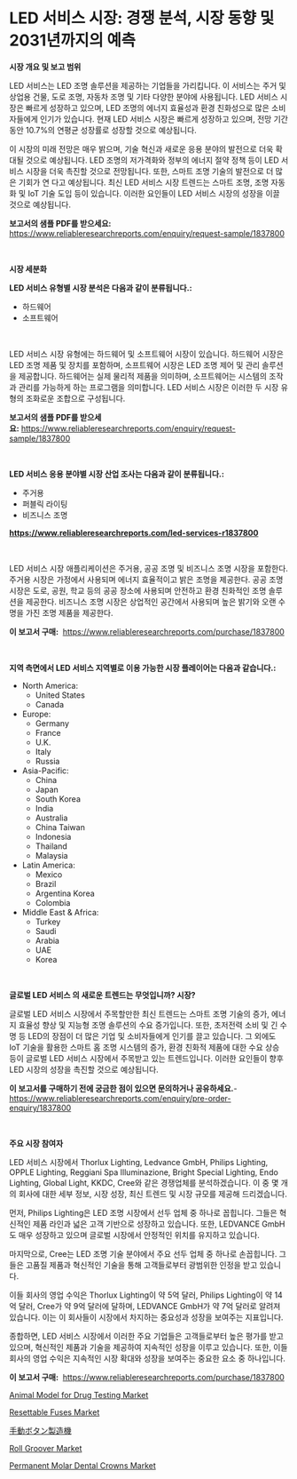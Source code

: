 <p><h1>LED 서비스 시장: 경쟁 분석, 시장 동향 및 2031년까지의 예측</h1></p><p><strong>시장 개요 및 보고 범위</strong></p>
<p><p>LED 서비스는 LED 조명 솔루션을 제공하는 기업들을 가리킵니다. 이 서비스는 주거 및 상업용 건물, 도로 조명, 자동차 조명 및 기타 다양한 분야에 사용됩니다. LED 서비스 시장은 빠르게 성장하고 있으며, LED 조명의 에너지 효율성과 환경 친화성으로 많은 소비자들에게 인기가 있습니다. 현재 LED 서비스 시장은 빠르게 성장하고 있으며, 전망 기간 동안 10.7%의 연평균 성장률로 성장할 것으로 예상됩니다. </p><p>이 시장의 미래 전망은 매우 밝으며, 기술 혁신과 새로운 응용 분야의 발전으로 더욱 확대될 것으로 예상됩니다. LED 조명의 저가격화와 정부의 에너지 절약 정책 등이 LED 서비스 시장을 더욱 촉진할 것으로 전망됩니다. 또한, 스마트 조명 기술의 발전으로 더 많은 기회가 연 다고 예상됩니다. 최신 LED 서비스 시장 트렌드는 스마트 조명, 조명 자동화 및 IoT 기술 도입 등이 있습니다. 이러한 요인들이 LED 서비스 시장의 성장을 이끌 것으로 예상됩니다.</p></p>
<p><strong>보고서의 샘플 PDF를 받으세요:</strong> <a href="https://www.reliableresearchreports.com/enquiry/request-sample/1837800">https://www.reliableresearchreports.com/enquiry/request-sample/1837800</a></p>
<p>&nbsp;</p>
<p><strong>시장 세분화</strong></p>
<p><strong>LED 서비스 유형별 시장 분석은 다음과 같이 분류됩니다.:</strong></p>
<p><ul><li>하드웨어</li><li>소프트웨어</li></ul></p>
<p>&nbsp;</p>
<p><p>LED 서비스 시장 유형에는 하드웨어 및 소프트웨어 시장이 있습니다. 하드웨어 시장은 LED 조명 제품 및 장치를 포함하며, 소프트웨어 시장은 LED 조명 제어 및 관리 솔루션을 제공합니다. 하드웨어는 실제 물리적 제품을 의미하며, 소프트웨어는 시스템의 조작과 관리를 가능하게 하는 프로그램을 의미합니다. LED 서비스 시장은 이러한 두 시장 유형의 조화로운 조합으로 구성됩니다.</p></p>
<p><strong>보고서의 샘플 PDF를 받으세요:</strong>&nbsp;<a href="https://www.reliableresearchreports.com/enquiry/request-sample/1837800">https://www.reliableresearchreports.com/enquiry/request-sample/1837800</a></p>
<p>&nbsp;</p>
<p><strong> LED 서비스 응용 분야별 시장 산업 조사는 다음과 같이 분류됩니다.:</strong></p>
<p><ul><li>주거용</li><li>퍼블릭 라이팅</li><li>비즈니스 조명</li></ul></p>
<p><strong><a href="https://www.reliableresearchreports.com/led-services-r1837800">https://www.reliableresearchreports.com/led-services-r1837800</a></strong></p>
<p>&nbsp;</p>
<p><p>LED 서비스 시장 애플리케이션은 주거용, 공공 조명 및 비즈니스 조명 시장을 포함한다. 주거용 시장은 가정에서 사용되며 에너지 효율적이고 밝은 조명을 제공한다. 공공 조명 시장은 도로, 공원, 학교 등의 공공 장소에 사용되며 안전하고 환경 친화적인 조명 솔루션을 제공한다. 비즈니스 조명 시장은 상업적인 공간에서 사용되며 높은 밝기와 오랜 수명을 가진 조명 제품을 제공한다.</p></p>
<p><strong>이 보고서 구매:</strong>&nbsp; <a href="https://www.reliableresearchreports.com/purchase/1837800">https://www.reliableresearchreports.com/purchase/1837800</a></p>
<p>&nbsp;</p>
<p><strong>지역 측면에서 LED 서비스 지역별로 이용 가능한 시장 플레이어는 다음과 같습니다.:</strong></p>
<p><ul>
    <li>
        North America:
        <ul>
            <li>United States</li>
            <li>Canada</li>
        </ul>
    </li>
    <li>
        Europe:
        <ul>
            <li>Germany</li>
            <li>France</li>
            <li>U.K.</li>
            <li>Italy</li>
            <li>Russia</li>
        </ul>
    </li>
    <li>
        Asia-Pacific:
        <ul>
            <li>China</li>
            <li>Japan</li>
            <li>South Korea</li>
            <li>India</li>
            <li>Australia</li>
            <li>China Taiwan</li>
            <li>Indonesia</li>
            <li>Thailand</li>
            <li>Malaysia</li>
        </ul>
    </li>
    <li>
        Latin America:
        <ul>
            <li>Mexico</li>
            <li>Brazil</li>
            <li>Argentina Korea</li>
            <li>Colombia</li>
        </ul>
    </li>
    <li>
        Middle East & Africa:
        <ul>
            <li>Turkey</li>
            <li>Saudi</li>
            <li>Arabia</li>
            <li>UAE</li>
            <li>Korea</li>
        </ul>
    </li>
    </ul></p>
<p>&nbsp;</p>
<p><strong>글로벌 LED 서비스 의 새로운 트렌드는 무엇입니까? 시장?</strong></p>
<p><p>글로벌 LED 서비스 시장에서 주목할만한 최신 트렌드는 스마트 조명 기술의 증가, 에너지 효율성 향상 및 지능형 조명 솔루션의 수요 증가입니다. 또한, 초저전력 소비 및 긴 수명 등 LED의 장점이 더 많은 기업 및 소비자들에게 인기를 끌고 있습니다. 그 외에도 IoT 기술을 활용한 스마트 홈 조명 시스템의 증가, 환경 친화적 제품에 대한 수요 상승 등이 글로벌 LED 서비스 시장에서 주목받고 있는 트렌드입니다. 이러한 요인들이 향후 LED 시장의 성장을 촉진할 것으로 예상됩니다.</p></p>
<p><strong>이 보고서를 구매하기 전에 궁금한 점이 있으면 문의하거나 공유하세요.</strong>- <a href="https://www.reliableresearchreports.com/enquiry/pre-order-enquiry/1837800">https://www.reliableresearchreports.com/enquiry/pre-order-enquiry/1837800</a></p>
<p>&nbsp;</p>
<p><strong>주요 시장 참여자</strong></p>
<p><p>LED 서비스 시장에서 Thorlux Lighting, Ledvance GmbH, Philips Lighting, OPPLE Lighting, Reggiani Spa Illuminazione, Bright Special Lighting, Endo Lighting, Global Light, KKDC, Cree와 같은 경쟁업체를 분석하겠습니다. 이 중 몇 개의 회사에 대한 세부 정보, 시장 성장, 최신 트렌드 및 시장 규모를 제공해 드리겠습니다. </p><p>먼저, Philips Lighting은 LED 조명 시장에서 선두 업체 중 하나로 꼽힙니다. 그들은 혁신적인 제품 라인과 넓은 고객 기반으로 성장하고 있습니다. 또한, LEDVANCE GmbH도 매우 성장하고 있으며 글로벌 시장에서 안정적인 위치를 유지하고 있습니다. </p><p>마지막으로, Cree는 LED 조명 기술 분야에서 주요 선두 업체 중 하나로 손꼽힙니다. 그들은 고품질 제품과 혁신적인 기술을 통해 고객들로부터 광범위한 인정을 받고 있습니다. </p><p>이들 회사의 영업 수익은 Thorlux Lighting이 약 5억 달러, Philips Lighting이 약 14억 달러, Cree가 약 9억 달러에 달하며, LEDVANCE GmbH가 약 7억 달러로 알려져 있습니다. 이는 이 회사들이 시장에서 차지하는 중요성과 성장을 보여주는 지표입니다.</p><p>종합하면, LED 서비스 시장에서 이러한 주요 기업들은 고객들로부터 높은 평가를 받고 있으며, 혁신적인 제품과 기술을 제공하여 지속적인 성장을 이루고 있습니다. 또한, 이들 회사의 영업 수익은 지속적인 시장 확대와 성장을 보여주는 중요한 요소 중 하나입니다.</p></p>
<p><strong>이 보고서 구매:</strong>&nbsp;&nbsp;<a href="https://www.reliableresearchreports.com/purchase/1837800">https://www.reliableresearchreports.com/purchase/1837800</a></p>
<p><p><a href="https://github.com/myacatherineblakecaczo9vcsw/Market-Research-Report-List-2/blob/main/animal-model-for-drug-testing-market.md">Animal Model for Drug Testing Market</a></p><p><a href="https://flame-sidecar-702.notion.site/Resettable-Fuses-Market-Size-and-Market-Trends-Complete-Industry-Overview-2024-to-2031-8ad01adc26f3450ab0817234c15e7ee6">Resettable Fuses Market</a></p><p><a href="https://medium.com/@jacksonmith1931/%E6%89%8B%E5%8B%95%E3%83%9C%E3%82%BF%E3%83%B3%E4%BD%9C%E8%A3%BD%E6%A9%9F%E5%B8%82%E5%A0%B4%E3%82%B7%E3%82%A7%E3%82%A2%E3%81%AE%E9%80%B2%E5%8C%96%E3%81%A8%E5%B8%82%E5%A0%B4%E6%88%90%E9%95%B7%E3%81%AE%E3%83%88%E3%83%AC%E3%83%B3%E3%83%892024%E5%B9%B4%E3%81%8B%E3%82%892031%E5%B9%B4%E3%81%BE%E3%81%A7-ebe298ee02e4">手動ボタン製造機</a></p><p><a href="https://view.publitas.com/reportprime-1/roll-groover-market-report-reveals-the-latest-trends-and-growth-opportunities-of-this-market/">Roll Groover Market</a></p><p><a href="https://github.com/irfadac/Market-Research-Report-List-2/blob/main/permanent-molar-dental-crowns-market.md">Permanent Molar Dental Crowns Market</a></p></p>